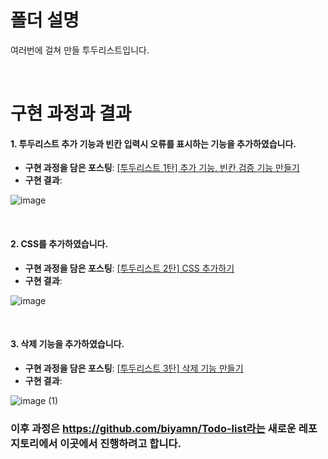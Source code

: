 # 폴더 설명
여러번에 걸쳐 만들 투두리스트입니다.

<br>

# 구현 과정과 결과
#### 1. 투두리스트 추가 기능과 빈칸 입력시 오류를 표시하는 기능을 추가하였습니다.
- **구현 과정을 담은 포스팅**: <a href='https://velog.io/@hamham/%ED%88%AC%EB%91%90%EB%A6%AC%EC%8A%A4%ED%8A%B8-%EB%A7%8C%EB%93%A4%EA%B8%B0-ChatGPT'>[투두리스트 1탄] 추가 기능, 빈칸 검증 기능 만들기</a>
- **구현 결과**: 

![image](https://user-images.githubusercontent.com/101965666/217969162-2448a4ab-8281-42df-ae6b-0ec351d7fac6.gif)

<br>

#### 2. CSS를 추가하였습니다.
- **구현 과정을 담은 포스팅**: <a href='https://velog.io/@hamham/%ED%88%AC%EB%91%90%EB%A6%AC%EC%8A%A4%ED%8A%B8-2%ED%83%84-CSS-%EC%B6%94%EA%B0%80%ED%95%98%EA%B8%B0'>[투두리스트 2탄] CSS 추가하기</a>
- **구현 결과**: 

![image](https://user-images.githubusercontent.com/101965666/218552511-d08e276d-2a0e-4358-8ec8-8449f8c9cbff.gif)

<br>

#### 3. 삭제 기능을 추가하였습니다.
- **구현 과정을 담은 포스팅**: <a href='https://velog.io/@hamham/%ED%88%AC%EB%91%90%EB%A6%AC%EC%8A%A4%ED%8A%B8-3%ED%83%84-%EC%82%AD%EC%A0%9C-%EA%B8%B0%EB%8A%A5-%EA%B5%AC%ED%98%84%ED%95%98%EA%B8%B0'>[투두리스트 3탄] 삭제 기능 만들기</a>
- **구현 결과**: 

![image (1)](https://user-images.githubusercontent.com/101965666/218552725-e01a86c3-1ccb-4dc4-91d7-01ed774f482d.gif)


### 이후 과정은 https://github.com/biyamn/Todo-list라는 새로운 레포지토리에서 이곳에서 진행하려고 합니다.